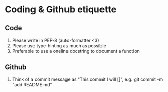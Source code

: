 # Coding & Github etiquette

## Code
1. Please write in PEP-8 (auto-formatter <3)
2. Please use type-hinting as much as possible
3. Preferable to use a oneline docstring to document a function

## Github
1. Think of a commit message as "This commit I will []", e.g. git commit -m "add README.md"

